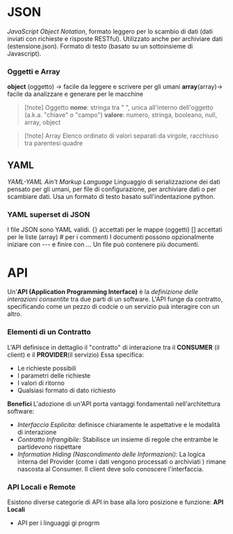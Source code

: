 # JSON
*JavaScript Object Notation*, formato leggero per lo scambio di dati (dati inviati con richieste e risposte RESTful).
Utilizzato anche per archiviare dati (estensione.json). Formato di testo (basato su un sottoinsieme di Javascript). 
### Oggetti e Array
**object** (oggetto) $\to$ facile da leggere e scrivere per gli umani
**array**(array)$\to$ facile da analizzare e generare per le macchine

>[!note] Oggetto
>**nome**: stringa tra " ", unica all'interno dell'oggetto (a.k.a. "chiave" o "campo")
>**valore**: numero, stringa, booleano, null, array, object

>[!note] Array
>Elenco ordinato di valori separati da virgole, racchiuso tra parentesi quadre

## YAML
*YAML-YAML Ain't Markup Language* 
Linguaggio di serializzazione dei dati pensato per gli umani, per file di configurazione, per archiviare dati o per scambiare dati.
Usa un formato di testo basato sull'indentazione python.
### YAML superset di JSON
I file JSON sono YAML validi.
{} accettati per le mappe (oggetti)
[] accettati per le liste (array)
\# per i commenti
I documenti possono opzionalmente iniziare con --- e finire con ...
Un file può contenere più documenti.

# API
Un'**API (Application Programming Interface)** è la *definizione delle interazioni consentite* tra due parti di un software. L'API funge da contratto, specificando come un pezzo di codcie o un servizio puà interagire con un altro.
### Elementi di un Contratto
L'API definisce in dettaglio il "contratto" di interazione tra il **CONSUMER** (il client) e il **PROVIDER**(il servizio) Essa specifica:
- Le richieste possibili
- I parametri delle richieste
- I valori di ritorno
- Qualsiasi formato di dato richiesto 

**Benefici**
L'adozione di un'API porta vantaggi fondamentali nell'architettura software:
- *Interfaccia Esplicita:* definisce chiaramente le aspettative e le modalità di interazione
- *Contratto Infrangibile:* Stabilisce un insieme di regole che entrambe le partidevono rispettare
- *Information Hiding (Nascondimento delle Informazioni):* La logica interna del Provider (come i dati vengono processati o archiviati ) rimane nascosta al Consumer. Il client deve solo conoscere l'interfaccia.

### API Locali e Remote
Esistono diverse categorie di API in base alla loro posizione e funzione: 
**API Locali**
- API per i linguaggi gi progrm